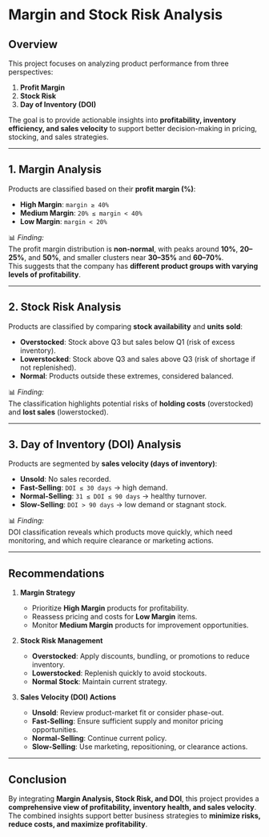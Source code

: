 # Margin and Stock Risk Analysis

## Overview
This project focuses on analyzing product performance from three perspectives:  
1. **Profit Margin**  
2. **Stock Risk**  
3. **Day of Inventory (DOI)**  

The goal is to provide actionable insights into **profitability, inventory efficiency, and sales velocity** to support better decision-making in pricing, stocking, and sales strategies.

---

## 1. Margin Analysis
Products are classified based on their **profit margin (%)**:

- **High Margin**: `margin ≥ 40%`  
- **Medium Margin**: `20% ≤ margin < 40%`  
- **Low Margin**: `margin < 20%`

📊 *Finding:*  
The profit margin distribution is **non-normal**, with peaks around **10%**, **20–25%**, and **50%**, and smaller clusters near **30–35%** and **60–70%**.  
This suggests that the company has **different product groups with varying levels of profitability**.

---

## 2. Stock Risk Analysis
Products are classified by comparing **stock availability** and **units sold**:

- **Overstocked**: Stock above Q3 but sales below Q1 (risk of excess inventory).  
- **Lowerstocked**: Stock above Q3 and sales above Q3 (risk of shortage if not replenished).  
- **Normal**: Products outside these extremes, considered balanced.

📊 *Finding:*  
The classification highlights potential risks of **holding costs** (overstocked) and **lost sales** (lowerstocked).

---

## 3. Day of Inventory (DOI) Analysis
Products are segmented by **sales velocity (days of inventory)**:

- **Unsold**: No sales recorded.  
- **Fast-Selling**: `DOI ≤ 30 days` → high demand.  
- **Normal-Selling**: `31 ≤ DOI ≤ 90 days` → healthy turnover.  
- **Slow-Selling**: `DOI > 90 days` → low demand or stagnant stock.

📊 *Finding:*  
DOI classification reveals which products move quickly, which need monitoring, and which require clearance or marketing actions.

---

## Recommendations
1. **Margin Strategy**
   - Prioritize **High Margin** products for profitability.  
   - Reassess pricing and costs for **Low Margin** items.  
   - Monitor **Medium Margin** products for improvement opportunities.

2. **Stock Risk Management**
   - **Overstocked**: Apply discounts, bundling, or promotions to reduce inventory.  
   - **Lowerstocked**: Replenish quickly to avoid stockouts.  
   - **Normal Stock**: Maintain current strategy.

3. **Sales Velocity (DOI) Actions**
   - **Unsold**: Review product-market fit or consider phase-out.  
   - **Fast-Selling**: Ensure sufficient supply and monitor pricing opportunities.  
   - **Normal-Selling**: Continue current policy.  
   - **Slow-Selling**: Use marketing, repositioning, or clearance actions.

---

## Conclusion
By integrating **Margin Analysis, Stock Risk, and DOI**, this project provides a **comprehensive view of profitability, inventory health, and sales velocity**.  
The combined insights support better business strategies to **minimize risks, reduce costs, and maximize profitability**.
